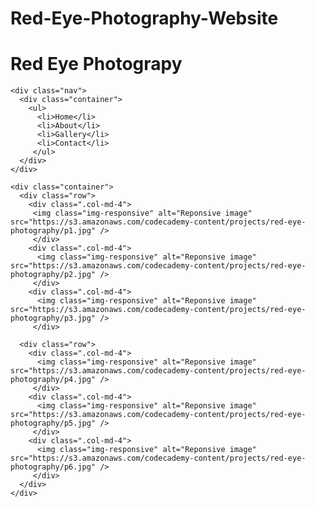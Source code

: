 # Red-Eye-Photography-Website
<!doctype html>
<html>
  <head>
    <link rel="stylesheet" href="https://s3.amazonaws.com/codecademy-content/projects/bootstrap.min.css">
    <link href='https://fonts.googleapis.com/css?family=Montserrat' rel='stylesheet' type='text/css'>
    <link href='style.css' rel='stylesheet' type='text/css'>
  </head>
  
  <body>
    <div class="header">
      <h1>Red Eye Photograpy</h1>
    </div>


    <div class="nav">
      <div class="container">
      	<ul>
          <li>Home</li>
          <li>About</li>
          <li>Gallery</li>
          <li>Contact</li>
         </ul>
      </div>
    </div>

    <div class="container">
      <div class="row">
        <div class=".col-md-4">
         <img class="img-responsive" alt="Reponsive image" src="https://s3.amazonaws.com/codecademy-content/projects/red-eye-photography/p1.jpg" />
         </div>
        <div class=".col-md-4">
          <img class="img-responsive" alt="Reponsive image" src="https://s3.amazonaws.com/codecademy-content/projects/red-eye-photography/p2.jpg" />
         </div>
        <div class=".col-md-4">
          <img class="img-responsive" alt="Reponsive image" src="https://s3.amazonaws.com/codecademy-content/projects/red-eye-photography/p3.jpg" />
         </div>

      <div class="row">
        <div class=".col-md-4">
          <img class="img-responsive" alt="Reponsive image" src="https://s3.amazonaws.com/codecademy-content/projects/red-eye-photography/p4.jpg" />
         </div>
        <div class=".col-md-4">
          <img class="img-responsive" alt="Reponsive image" src="https://s3.amazonaws.com/codecademy-content/projects/red-eye-photography/p5.jpg" />
         </div>
        <div class=".col-md-4">
          <img class="img-responsive" alt="Reponsive image" src="https://s3.amazonaws.com/codecademy-content/projects/red-eye-photography/p6.jpg" />
         </div>
      </div>
    </div>

    

  </body>
</html>
